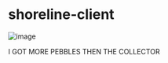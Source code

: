 # shoreline-client
![image](https://github.com/user-attachments/assets/a14e2df1-62a7-4f36-8851-f347f953ae18)


I GOT MORE PEBBLES THEN THE COLLECTOR
